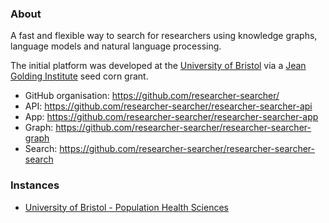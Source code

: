 ### About

A fast and flexible way to search for researchers using knowledge graphs, language models and natural language processing.

The initial platform was developed at the [University of Bristol](http://www.bristol.ac.uk/) via a [Jean Golding Institute](http://www.bristol.ac.uk/golding/) seed corn grant.

- GitHub organisation: https://github.com/researcher-searcher/
- API: https://github.com/researcher-searcher/researcher-searcher-api
- App: https://github.com/researcher-searcher/researcher-searcher-app
- Graph: https://github.com/researcher-searcher/researcher-searcher-graph
- Search: https://github.com/researcher-searcher/researcher-searcher-search

### Instances

- [University of Bristol - Population Health Sciences](https://rs-phs.mrcieu.ac.uk/)
